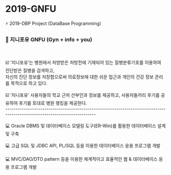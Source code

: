 # 2019-GNFU

⚡ 2019-DBP Project (DataBase Programming)

<h3> 🏥 지니포유 GNFU (Gyn + info + you) </h3>
</br></br>
☑️ ‘지니포유’는 병원에서 처방받은 처방전에 기재되어 있는 질병분류기호를 이용하여 진단받은 질병을 검색하고, <br>
    자신의 진단 정보를 저장함으로써 의료정보에 대한 쉬운 접근과 개인의 건강 정보 관리를 목적으로 하고 있다. <br> <br>
☑️ ‘지니포유’ 사용자들의 학교 근처 산부인과 정보를 제공하고, 사용자들끼리 후기를 공유하여 후기를 토대로 병원 랭킹을 제공한다.

<br>
--------------------------------------------------------------------------------------------------------------------------<br><br>
💻 Oracle DBMS 및 데이터베이스 모델링 도구(ER-Win)를 활용한 데이터베이스 설계 및 구축 <br><br>
💻 고급 SQL 및 JDBC API, PL/SQL 등을 이용한 데이터베이스 응용 프로그램 개발 <br><br>
💻 MVC/DAO/DTO pattern 등을 이용한 체계적이고 효율적인 웹 & 데이터베이스 응용 프로그램 개발 <br><br>


